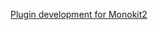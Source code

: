 [Plugin development for Monokit2](https://github.com/monobilisim/monokit2/blob/main/plugin-development.md)
